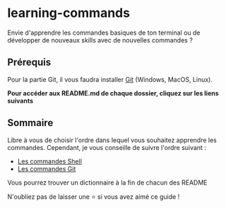 # learning-commands

Envie d'apprendre les commandes basiques de ton terminal ou de développer de nouveaux skills avec de nouvelles commandes ?

## Prérequis

Pour la partie Git, il vous faudra installer [Git](https://git-scm.com/downloads) (Windows, MacOS, Linux).

**Pour accéder aux README.md de chaque dossier, cliquez sur les liens suivants**

## Sommaire

Libre à vous de choisir l'ordre dans lequel vous souhaitez apprendre les commandes. Cependant, je vous conseille de suivre l'ordre suivant :

- [Les commandes Shell](https://github.com/AlexShadow3/learning-commands/blob/master/Shell/README.md)
- [Les commandes Git](https://github.com/AlexShadow3/learning-commands/blob/master/Git/README.md)

Vous pourrez trouver un dictionnaire à la fin de chacun des README

N'oubliez pas de laisser une ⭐ si vous avez aimé ce guide !
